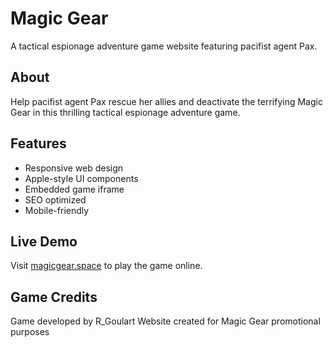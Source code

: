 # Magic Gear

A tactical espionage adventure game website featuring pacifist agent Pax.

## About

Help pacifist agent Pax rescue her allies and deactivate the terrifying Magic Gear in this thrilling tactical espionage adventure game.

## Features

- Responsive web design
- Apple-style UI components
- Embedded game iframe
- SEO optimized
- Mobile-friendly

## Live Demo

Visit [magicgear.space](https://magicgear.space) to play the game online.

## Game Credits

Game developed by R_Goulart
Website created for Magic Gear promotional purposes